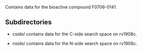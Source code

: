 Contains data for the bioactive compound F0706-0141.

## Subdirectories

- cside/ contains data for the C-side search space on rv1908c.

- nside/ contains data for the N-side search space on rv1908c.

